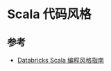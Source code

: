 # Scala 代码风格

## 参考

* [Databricks Scala 编程风格指南](https://github.com/databricks/scala-style-guide/blob/master/README-ZH.md)
